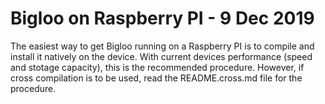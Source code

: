 Bigloo on Raspberry PI - 9 Dec 2019
===================================

The easiest way to get Bigloo running on a Raspberry PI is to compile
and install it natively on the device. With current devices performance
(speed and stotage capacity), this is the recommended procedure.
However, if cross compilation is to be used, read the README.cross.md
file for the procedure.



